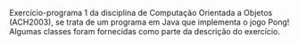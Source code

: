 Exercício-programa 1 da disciplina de Computação Orientada a Objetos (ACH2003), se trata de um programa em Java que implementa o jogo Pong! Algumas classes foram fornecidas como parte da descrição do exercício.
